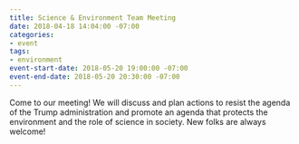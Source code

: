 ```yaml
---
title: Science & Environment Team Meeting
date: 2018-04-18 14:04:00 -07:00
categories:
- event
tags:
- environment
event-start-date: 2018-05-20 19:00:00 -07:00
event-end-date: 2018-05-20 20:30:00 -07:00
---
```


Come to our meeting! We will discuss and plan actions to resist the agenda of the Trump administration and promote an agenda that protects the environment and the role of science in society. New folks are always welcome!